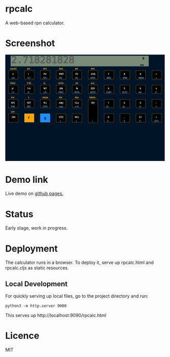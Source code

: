 # rpcalc

A web-based rpn calculator.

# Screenshot

![Calculator screenshot](./screenshot.svg)

# Demo link

Live demo on [github pages.](./rpcalc.html)
	
# Status

Early stage, work in progress.

# Deployment

The calculator runs in a browser. To deploy it, serve up rpcalc.html and rpcalc.cljs as static resources.

## Local Development

For quickly serving up local files, go to the project directory and run:

    python3 -m http.server 9000

This serves up http://localhost:9090/rpcalc.html

# Licence

MIT
